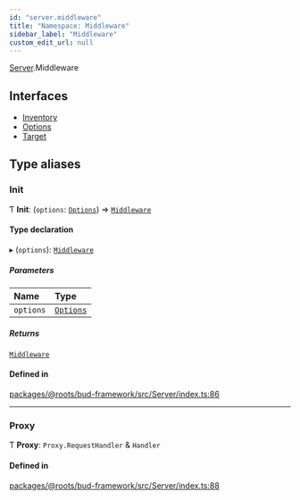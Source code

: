 ```yaml
---
id: "server.middleware"
title: "Namespace: Middleware"
sidebar_label: "Middleware"
custom_edit_url: null
---
```


[Server](server.md).Middleware

## Interfaces

- [Inventory](../interfaces/server.middleware.inventory.md)
- [Options](../interfaces/server.middleware.options.md)
- [Target](../interfaces/server.middleware.target.md)

## Type aliases

### Init

Ƭ **Init**: (`options`: [`Options`](../interfaces/server.middleware.options.md)) => [`Middleware`](server.middleware.md)

#### Type declaration

▸ (`options`): [`Middleware`](server.middleware.md)

##### Parameters

| Name | Type |
| :------ | :------ |
| `options` | [`Options`](../interfaces/server.middleware.options.md) |

##### Returns

[`Middleware`](server.middleware.md)

#### Defined in

[packages/@roots/bud-framework/src/Server/index.ts:86](https://github.com/roots/bud/blob/d7cd28f6/packages/@roots/bud-framework/src/Server/index.ts#L86)

___

### Proxy

Ƭ **Proxy**: `Proxy.RequestHandler` & `Handler`

#### Defined in

[packages/@roots/bud-framework/src/Server/index.ts:88](https://github.com/roots/bud/blob/d7cd28f6/packages/@roots/bud-framework/src/Server/index.ts#L88)
